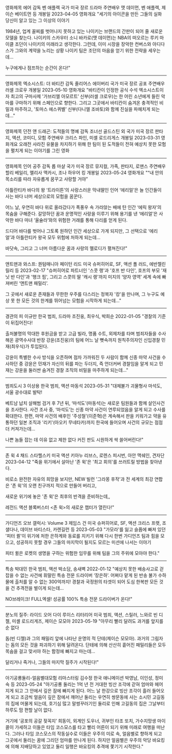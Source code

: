 영화제목	에어
감독	벤 애플렉
국가	미국
장르	드라마
주연배우	맷 데이먼, 벤 애플렉, 제이슨 베이트먼 등
개봉일	2023-04-05
영화개요	"세기의 아이콘을 만든 그들의 실화
당신이 알고 있는 그 이상의 이야기

1984년, 업계 꼴찌를 벗어나지 못하고 있는 나이키는
브랜드의 간판이 되어 줄 새로운 모델을 찾는다.
나이키의 스카우터 소니 바카로(맷 데이먼)는
NBA의 떠오르는 루키 마이클 조던이 나이키의 미래라고 생각한다.
그런데, 이미 시장을 장악한 컨버스와 아디다스가 그와의 계약을 노리는 상황
나이키 팀은 조던의 마음을 얻기 위한 전략을 세우는데…

누구에게나 점프하는 순간이 온다!"

---------------------------------------------------------------------------------

영화제목	엑소시스트: 더 바티칸
감독	줄리어스 에이버리
국가	미국
장르	공포
주연배우	러셀 크로우
개봉일	2023-05-10
영화개요	"바티칸이 인정한 공식 수석 엑소시스트이자
최고의 구마사제 '가브리엘 아모르트’ 신부(러셀 크로우)는
한 어린 소년에게 들린 악마를 구마하기 위해 스페인으로 향한다.
그리고 그곳에서 바티칸이 숨겨온 충격적인 비밀과 마주하고,
'토마스 에스퀴벨’ 신부(다니엘 조바토)와 함께 진실을 파헤치게 되는데..."

---------------------------------------------------------------------------------

영화제목	던전 앤 드래곤: 도적들의 명예
감독	조너선 골드스틴 외
국가	미국
장르	판타지, 액션, 코미디, 모험
주연배우	크리스 파인, 미셸 로드리게스
개봉일	2023-03-31
영화개요	오래전 사라진 유물을 차지하기 위해 한 팀이 된 도적들이 전혀 예상치 못한 모험을 펼치게 되는 이야기를 그린 영화

---------------------------------------------------------------------------------

영화제목	인어 공주
감독	롭 마샬
국가	미국
장르	뮤지컬, 가족, 판타지, 로맨스
주연배우	할리 베일리, 멜리사 맥카시, 조나 하우어 킹
개봉일	2023-05-24
영화개요	"“내 안의 목소리를 따라
자유롭게 꿈꾸고 사랑할 거야”

아틀란티카 바다의 왕 ‘트라이튼’의 사랑스러운 막내딸인 인어 ‘에리얼’은 늘 인간들이 사는 바다 너머 세상으로의 모험을 꿈꾼다.

어느 날, 우연히 바다 위로 올라갔다가 폭풍우 속 가라앉는 배에 탄 인간 ‘에릭 왕자’의 목숨을 구해준다.
갈망하던 꿈과 운명적인 사랑을 이루기 위해 용기를 낸 ‘에리얼’은 사악한 바다 마녀 ‘울슐라’와의 위험한 거래를 통해 다리를 얻게 된다.

드디어 바다를 벗어나 그토록 원하던 인간 세상으로 가게 되지만, 그 선택으로 ‘에리얼’과 아틀란티카 왕국 모두 위험에 처하게 되는데…

바닷속, 그리고 그 너머
아름다운 꿈과 사랑의 멜로디가 펼쳐진다!"

---------------------------------------------------------------------------------

앤트맨과 와스프: 퀀텀매니아
페이턴 리드
미국
슈퍼히어로, SF, 액션
폴 러드, 에반젤린 릴리 등
2023-02-17
"슈퍼히어로 파트너인 '스콧 랭'과 '호프 반 다인',
호프의 부모 '재닛 반 다인'과 '행크 핌',
그리고 스콧의 딸 '캐시 랭'까지
미지의 ‘양자 영역’ 세계 속에 빠져버린 ‘앤트맨 패밀리’.

그 곳에서 새로운 존재들과 무한한 우주를 다스리는 정복자 '캉'을 만나며,
그 누구도 예상 못 한 모든 것의 한계를 뛰어넘는 모험을 시작하게 되는데…"

---------------------------------------------------------------------------------

경관의 피
이규만
한국
범죄, 드라마
조진웅, 최우식, 박희순
2022-01-05
"경찰의 기준이 뒤집어진다!

출처불명의 막대한 후원금을 받고 고급 빌라, 명품 수트, 외제차를 타며
범죄자들을 수사해온 광역수사대 반장 강윤(조진웅)의 팀에
어느 날 뼛속까지 원칙주의자인 신입경찰 민재(최우식)가 투입된다.

강윤이 특별한 수사 방식을 오픈하며 점차 가까워진 두 사람이
함께 신종 마약 사건을 수사하던 중
강윤은 민재가 자신의 뒤를 파는 두더지, 즉 언더커버 경찰임을 알게 되고
민재는 강윤을 둘러싼 숨겨진 경찰 조직의 비밀을 마주하게 되는데…"

---------------------------------------------------------------------------------

범죄도시 3
이상용
한국
범죄, 액션
마동석
2023-05-31
"대체불가 괴물형사 마석도, 서울 광수대로 발탁!

베트남 납치 살해범 검거 후 7년 뒤,
‘마석도’(마동석)는 새로운 팀원들과 함께 살인사건을 조사한다.
사건 조사 중, ‘마석도’는 신종 마약 사건이 연루되었음을 알게 되고 수사를 확대한다.
한편, 마약 사건의 배후인 '주성철'(이준혁)은 계속해서 판을 키워가고
약을 유통하던 일본 조직과 '리키'(아오키 무네타카)까지 한국에 들어오며
사건의 규모는 점점 더 커져가는데...

나쁜 놈들 잡는 데 이유 없고 제한 없다
커진 판도 시원하게 싹 쓸어버린다!"

---------------------------------------------------------------------------------

존 윅 4
채드 스타헬스키
미국
액션
키아누 리브스, 로렌스 피시번, 아안 맥쉐인, 견자단
2023-04-12
"죽을 위기에서 살아난 '존 윅'은
'최고 회의'를 쓰러트릴 방법을 찾아낸다.

비로소 완전한 자유의 희망을 보지만,
NEW 빌런 '그라몽 후작'과 전 세계의 최강 연합은
'존 윅'의 오랜 친구까지 적으로 만들어 버리고,

새로운 위기에 놓은 '존 윅'은
최후의 반격을 준비하는데,,

레전드 액션 블록버스터 <존 윅>의
새로운 챕터가 열린다!"

---------------------------------------------------------------------------------

가디언즈 오브 갤럭시: Volume 3
제임스 건
미국
슈퍼히어로, SF, 액션
크리스 프랫, 조 샐다나, 데이브 바티스타, 카렌길런 등
2023-05-03
"가모라'를 잃고 슬픔에 빠져 있던 '피터 퀼'이 위기에 처한 은하계와 동료를 지키기 위해 
다시 한번 가디언즈 팀과 힘을 모으고, 성공하지 못할 경우 그들의 마지막이 될지도 모르는 미션에 나서는 이야기

피터 퀼은 로켓의 생명을 구하는 위험한 임무를 위해 팀을 그의 주위에 모아야 한다."

---------------------------------------------------------------------------------

특송
박대민
한국
범죄, 액션
박소담, 송새벽
2022-01-12
"예상치 못한 배송사고로 걷잡을 수 없는 사건에 휘말린
특송 전문 드라이버 ‘장은하’.
어쩌다 맡게 된 반송 불가 수하물에 출처를 알 수 없는 300억까지!
경찰과 국정원의 타겟이 되어
도심 한복판 모든 것을 건 추격전을 벌이게 되는데…

NO브레이크! FULL엑셀!
성공률 100% 특송 전문 드라이버가 온다!"

---------------------------------------------------------------------------------

분노의 질주: 라이드 오어 다이
루이스 리터리어
미국
범죄, 액션, 스릴러, 느와르
빈 디젤, 미셸 로드리게즈, 제이슨 모모아
2023-05-19
"아무리 빨리 달려도 과거를 앞지를 순 없다

돔(빈 디젤)과 그의 패밀리 앞에 나타난 운명의 적 단테(제이슨 모모아).
과거의 그림자는 돔의 모든 것을 파괴하기 위해 달려온다.
단테에 의해 산산히 흩어진 패밀리들은 모두 목숨을 걸고 맞서야 하는 함정에 빠지고 마는데...

달리거나 죽거나, 그들의 마지막 질주가 시작된다!"

---------------------------------------------------------------------------------

아기공룡둘리-얼음별대모험 리마스터링
김수정
한국
애니메이션
박영남, 이인성, 정미숙 등
2023-05-24
"아기공룡 둘리는 1억 년 전 거대한 빙산 조각에 갇혀 엄마와 헤어지게 되고 그 안에서 깊은 잠에 빠지게 된다.
어느 날 한강으로 빙산 조각이 흘러 들어오게 되고 조금씩 얼음이 깊은 잠에서 깨어난 둘리는 우연히 쌍문동에 사는 소시민 고길동의 집에 머물게 되는데,
호기심 많고 말썽꾸러기인 둘리로 인해 고길동의 집은 그날부터 하루도 맘 편할 날이 없다.

거기에 ‘공포의 공갈 젖꼭지’ 희동이, 외계인 도우너, 귀부인 타조 또치, 가수지망생 마이콜이 가세하고
이들은 타임 코스모스를 타고 빨리 어른이 되기 위해 미래로 여행을 떠난다.
그러나 타임 코스모스의 작동실수로 이들은 우주의 미로 속, 얼음별로 향하게 되고 그곳에서 둘리는 꿈에 그리던 엄마를 만나게 된다.
하지만 얼음별은 우주의 악당 바요킹에 의해 지배당하고 있었고 둘리 일행은 바요킹의 추격에 쫓기기 시작한다."
